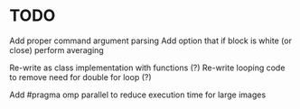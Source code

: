 # TODO

Add proper command argument parsing
Add option that if block is white (or close) perform averaging

Re-write as class implementation with functions (?)
Re-write looping code to remove need for double for loop (?)

Add \#pragma omp parallel to reduce execution time for large images
